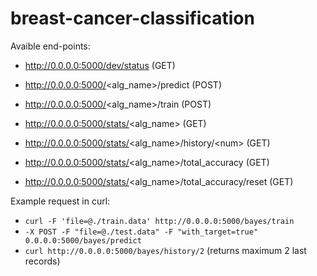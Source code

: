 # breast-cancer-classification

Avaible end-points:
  - http://0.0.0.0:5000/dev/status (GET)
  - http://0.0.0.0:5000/<alg_name>/predict (POST)
  - http://0.0.0.0:5000/<alg_name>/train (POST)
  
  - http://0.0.0.0:5000/stats/<alg_name> (GET)
  - http://0.0.0.0:5000/stats/<alg_name>/history/\<num\> (GET)
  - http://0.0.0.0:5000/stats/<alg_name>/total_accuracy (GET)
  - http://0.0.0.0:5000/stats/<alg_name>/total_accuracy/reset (GET)
  
  
Example request in curl:

 - `curl -F 'file=@./train.data' http://0.0.0.0:5000/bayes/train`
 - `-X POST -F "file=@./test.data" -F "with_target=true" 0.0.0.0:5000/bayes/predict`
 - `curl http://0.0.0.0:5000/bayes/history/2` (returns maximum 2 last records)

